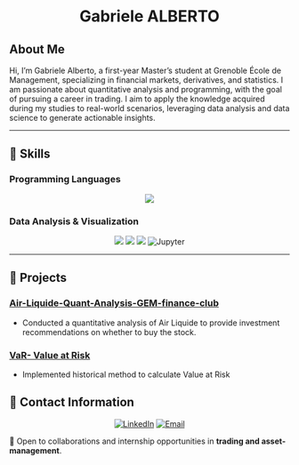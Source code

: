 <div align="center">
  
#  Gabriele ALBERTO

</div>

## About Me 
  Hi, I’m Gabriele Alberto, a first-year Master’s student at Grenoble École de Management, specializing in financial markets, derivatives, and statistics. I am passionate about quantitative analysis and       programming, with the goal of pursuing a career in trading. I aim to apply the knowledge acquired during my studies to real-world scenarios, leveraging data analysis and data science to generate actionable     insights.

---

## 🔧 Skills

### Programming Languages
<p align="center">
  <img src="https://img.shields.io/badge/Python-3776AB?style=for-the-badge&logo=python&logoColor=white" />
</p>

### Data Analysis & Visualization
<p align="center">
  <img src="https://img.shields.io/badge/Pandas-150458?style=for-the-badge&logo=pandas&logoColor=white" />
  <img src="https://img.shields.io/badge/NumPy-013243?style=for-the-badge&logo=numpy&logoColor=white" />
  <img src="https://img.shields.io/badge/Matplotlib-11557C?style=for-the-badge&logo=matplotlib&logoColor=white" />
  <img src="https://img.shields.io/badge/Jupyter-F37626?style=for-the-badge&logo=jupyter&logoColor=white" alt="Jupyter">
</p>

---

## 📂 Projects

### [Air-Liquide-Quant-Analysis-GEM-finance-club](https://github.com/gabrielealberto/Air-Liquide-Quant-Analysis-GEM-finance-club)
- Conducted a quantitative analysis of Air Liquide to provide investment recommendations on whether to buy the stock.

### [VaR- Value at Risk](https://github.com/gabrielealberto/VaR)
- Implemented historical method to calculate Value at Risk


## 📲 Contact Information

<div align="center">

[![LinkedIn](https://img.shields.io/badge/LinkedIn-0077B5?style=for-the-badge&logo=linkedin&logoColor=white)](https://www.linkedin.com/in/gabriele-alberto/) [![Email](https://img.shields.io/badge/Email-D14836?style=for-the-badge&logo=gmail&logoColor=white)](mailto:gabriele.alberto@grenoble-em.com)

</div>

📢 Open to collaborations and internship opportunities in **trading and asset-management**.

